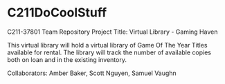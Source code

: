 # C211DoCoolStuff
C211-37801 Team Repository 
Project Title: Virtual Library - Gaming Haven  

This virtual library will hold a virtual library of Game Of The Year Titles available for rental. 
The library will track the number of available copies both on loan and in the existing inventory. 

Collaborators: 
Amber Baker, Scott Nguyen, Samuel Vaughn 
